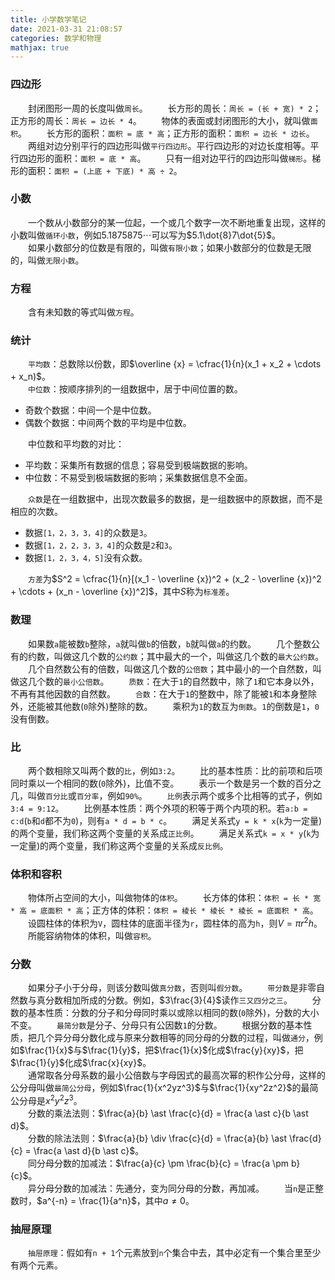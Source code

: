 ```yaml
---
title: 小学数学笔记
date: 2021-03-31 21:08:57
categories: 数学和物理
mathjax: true
---
```

### 四边形

&emsp;&emsp;封闭图形一周的长度叫做`周长`。<!--more-->
&emsp;&emsp;长方形的周长：`周长 = (长 + 宽) * 2`；正方形的周长：`周长 = 边长 * 4`。
&emsp;&emsp;物体的表面或封闭图形的大小，就叫做`面积`。
&emsp;&emsp;长方形的面积：`面积 = 底 * 高`；正方形的面积：`面积 = 边长 * 边长`。
&emsp;&emsp;两组对边分别平行的四边形叫做`平行四边形`。平行四边形的对边长度相等。平行四边形的面积：`面积 = 底 * 高`。
&emsp;&emsp;只有一组对边平行的四边形叫做`梯形`。梯形的面积：`面积 = (上底 + 下底) * 高 ÷ 2`。

### 小数

&emsp;&emsp;一个数从小数部分的某一位起，一个或几个数字一次不断地重复出现，这样的小数叫做`循环小数`，例如$5.1875875\cdots$可以写为$5.1\dot{8}7\dot{5}$。<br>
&emsp;&emsp;如果小数部分的位数是有限的，叫做`有限小数`；如果小数部分的位数是无限的，叫做`无限小数`。

### 方程

&emsp;&emsp;含有未知数的等式叫做`方程`。

### 统计

&emsp;&emsp;`平均数`：总数除以份数，即$\overline {x} = \cfrac{1}{n}(x_1 + x_2 + \cdots + x_n)$。<br>
&emsp;&emsp;`中位数`：按顺序排列的一组数据中，居于中间位置的数。

- 奇数个数据：中间一个是中位数。
- 偶数个数据：中间两个数的平均是中位数。

&emsp;&emsp;中位数和平均数的对比：

- 平均数：采集所有数据的信息；容易受到极端数据的影响。
- 中位数：不易受到极端数据的影响；采集数据信息不全面。

&emsp;&emsp;`众数`是在一组数据中，出现次数最多的数据，是一组数据中的原数据，而不是相应的次数。

- 数据`[1，2，3，3，4]`的众数是`3`。
- 数据`[1，2，2，3，3，4]`的众数是`2`和`3`。
- 数据`[1，2，3，4，5]`没有众数。

&emsp;&emsp;`方差`为$S^2 = \cfrac{1}{n}[(x_1 - \overline {x})^2 + (x_2 - \overline {x})^2 + \cdots + (x_n - \overline {x})^2]$，其中$S$称为`标准差`。

### 数理

&emsp;&emsp;如果数`a`能被数`b`整除，`a`就叫做`b`的倍数，`b`就叫做`a`的约数。
&emsp;&emsp;几个整数公有的约数，叫做这几个数的`公约数`；其中最大的一个，叫做这几个数的`最大公约数`。
&emsp;&emsp;几个自然数公有的倍数，叫做这几个数的`公倍数`；其中最小的一个自然数，叫做这几个数的`最小公倍数`。
&emsp;&emsp;`质数`：在大于`1`的自然数中，除了`1`和它本身以外，不再有其他因数的自然数。
&emsp;&emsp;`合数`：在大于`1`的整数中，除了能被`1`和本身整除外，还能被其他数(`0`除外)整除的数。
&emsp;&emsp;乘积为`1`的数互为`倒数`。`1`的倒数是`1`，`0`没有倒数。

### 比

&emsp;&emsp;两个数相除又叫两个数的`比`，例如`3:2`。
&emsp;&emsp;比的基本性质：比的前项和后项同时乘以一个相同的数(`0`除外)，比值不变。
&emsp;&emsp;表示一个数是另一个数的百分之几，叫做`百分比`或`百分率`，例如`90%`。
&emsp;&emsp;`比例`表示两个或多个比相等的式子，例如`3:4 = 9:12`。
&emsp;&emsp;比例基本性质：两个外项的积等于两个内项的积。若`a:b = c:d`(`b`和`d`都不为`0`)，则有`a * d = b * c`。
&emsp;&emsp;满足关系式`y = k * x`(`k`为一定量)的两个变量，我们称这两个变量的关系成`正比例`。
&emsp;&emsp;满足关系式`k = x * y`(`k`为一定量)的两个变量，我们称这两个变量的关系成`反比例`。

### 体积和容积

&emsp;&emsp;物体所占空间的大小，叫做物体的`体积`。
&emsp;&emsp;长方体的体积：`体积 = 长 * 宽 * 高 = 底面积 * 高`；正方体的体积：`体积 = 棱长 * 棱长 * 棱长 = 底面积 * 高`。
&emsp;&emsp;设圆柱体的体积为`V`，圆柱体的底面半径为`r`，圆柱体的高为`h`，则$V = \pi r^{2} h$。<br>
&emsp;&emsp;所能容纳物体的体积，叫做`容积`。

### 分数

&emsp;&emsp;如果分子小于分母，则该分数叫做`真分数`，否则叫`假分数`。
&emsp;&emsp;`带分数`是非零自然数与真分数相加所成的分数。例如，$3\frac{3}{4}$读作`三又四分之三`。
&emsp;&emsp;分数的基本性质：分数的分子和分母同时乘以或除以相同的数(`0`除外)，分数的大小不变。
&emsp;&emsp;`最简分数`是分子、分母只有公因数`1`的分数。
&emsp;&emsp;根据分数的基本性质，把几个异分母分数化成与原来分数相等的同分母的分数的过程，叫做`通分`，例如$\frac{1}{x}$与$\frac{1}{y}$，把$\frac{1}{x}$化成$\frac{y}{xy}$，把$\frac{1}{y}$化成$\frac{x}{xy}$。<br>
&emsp;&emsp;通常取各分母系数的最小公倍数与字母因式的最高次幂的积作公分母，这样的公分母叫做`最简公分母`，例如$\frac{1}{x^2yz^3}$与$\frac{1}{xy^2z^2}$的最简公分母是$x^2y^2z^3$。<br>
&emsp;&emsp;分数的乘法法则：$\frac{a}{b} \ast \frac{c}{d} = \frac{a \ast c}{b \ast d}$。<br>
&emsp;&emsp;分数的除法法则：$\frac{a}{b} \div \frac{c}{d} = \frac{a}{b} \ast \frac{d}{c} = \frac{a \ast d}{b \ast c}$。<br>
&emsp;&emsp;同分母分数的加减法：$\frac{a}{c} \pm \frac{b}{c} = \frac{a \pm b}{c}$。<br>
&emsp;&emsp;异分母分数的加减法：先通分，变为同分母的分数，再加减。
&emsp;&emsp;当`n`是正整数时，$a^{-n} = \frac{1}{a^n}$，其中$a \neq 0$。<br>

### 抽屉原理

&emsp;&emsp;`抽屉原理`：假如有`n + 1`个元素放到`n`个集合中去，其中必定有一个集合里至少有两个元素。